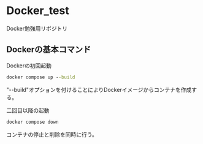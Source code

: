 # Docker_test
Docker勉強用リポジトリ

## Dockerの基本コマンド

Dockerの初回起動
```` console.cmd
docker compose up --build
````
"--build"オプションを付けることによりDockerイメージからコンテナを作成する。

二回目以降の起動
```` console.cmd
docker compose down
````
コンテナの停止と削除を同時に行う。